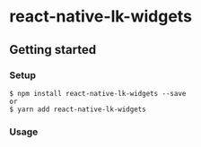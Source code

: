 # react-native-lk-widgets

## Getting started

### Setup

```
$ npm install react-native-lk-widgets --save
or
$ yarn add react-native-lk-widgets
```

### Usage
